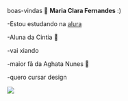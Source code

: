 boas-vindas 🩵
**Maria Clara Fernandes** :)

-Estou estudando na [alura](https://www.alura.com.br/)

-Aluna da Cintia 🤙

-vai xiando

-maior fã da Aghata Nunes 💋

-quero cursar design 

![](https://media.tenor.com/zKrETaCIymIAAAAM/afonsinha-folkloreperry.gif)
